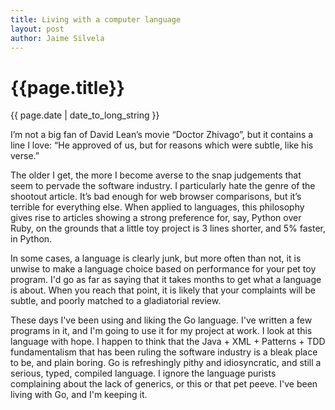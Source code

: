 ```yaml
---
title: Living with a computer language
layout: post
author: Jaime Silvela
---
```

<h1>{{page.title}}</h1>
<p>{{ page.date | date_to_long_string }}</p>

I’m not a big fan of David Lean’s movie “Doctor Zhivago”, but it contains a line I love:
“He approved of us, but for reasons which were subtle, like his verse.”

The older I get, the more I become averse to the snap judgements that seem to pervade the software industry. I particularly hate the genre of the shootout article. It’s bad enough for web browser comparisons, but it’s terrible for everything else. When applied to languages, this philosophy gives rise to articles showing a strong preference for, say, Python over Ruby, on the grounds that a little toy project is 3 lines shorter, and 5% faster, in Python.

In some cases, a language is clearly junk, but more often than not, it is unwise to make a language choice based on performance for your pet toy program. I'd go as far as saying that it takes months to get what a language is about. When you reach that point, it is likely that your complaints will be subtle, and poorly matched to a gladiatorial review.

These days I've been using and liking the Go language. I've written a few programs in it, and I'm going to use it for my project at work. I look at this language with hope. I happen to think that the Java + XML + Patterns + TDD fundamentalism that has been ruling the software industry is a bleak place to be, and plain boring. Go is refreshingly pithy and idiosyncratic, and still a serious, typed, compiled language.
I ignore the language purists complaining about the lack of generics, or this or that pet peeve. I've been living with Go, and I'm keeping it.
